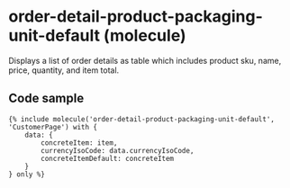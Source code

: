 # order-detail-product-packaging-unit-default (molecule)

Displays a list of order details as table which includes product sku, name, price, quantity, and item total.

## Code sample 

```
{% include molecule('order-detail-product-packaging-unit-default', 'CustomerPage') with {
    data: {
        concreteItem: item,
        currencyIsoCode: data.currencyIsoCode,
        concreteItemDefault: concreteItem
    }
} only %}
```
